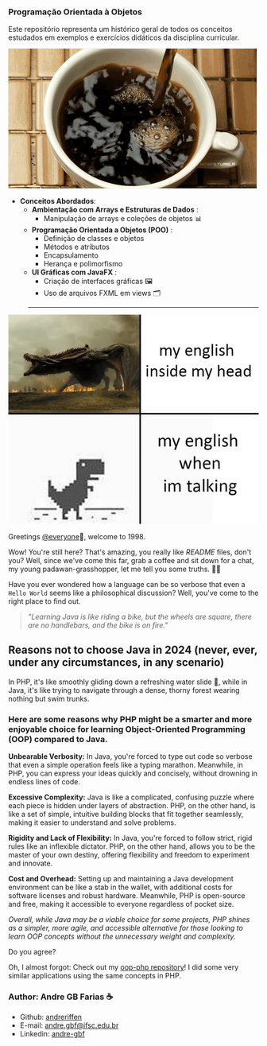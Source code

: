 ### Programação Orientada à Objetos

Este repositório representa um histórico geral de todos os conceitos estudados em exemplos e exercícios didáticos da disciplina curricular.

![cafe](cafe.gif)

- **Conceitos Abordados**:
  - **Ambientação com Arrays e Estruturas de Dados** :
    - Manipulação de arrays e coleções de objetos 📊
  - **Programação Orientada a Objetos (POO)** :
    - Definição de classes e objetos 
    - Métodos e atributos
    - Encapsulamento
    - Herança e polimorfismo
  - **UI Gráficas com JavaFX** :
    - Criação de interfaces gráficas 🖼️
    - Uso de arquivos FXML em views 🗂️

> ---

![](engrish.jpg)

Greetings [@everyone](#programação-orientada-à-objetos)🖖, welcome to 1998.

Wow! You're still here? That's amazing, you really like *README* files, don't you? Well, since we've come this far, grab a coffee and sit down for a chat, my young padawan-grasshopper, let me tell you some truths. 🍷🗿

Have you ever wondered how a language can be so verbose that even a `Hello World` seems like a philosophical discussion? Well, you've come to the right place to find out.

> *"Learning Java is like riding a bike, but the wheels are square, there are no handlebars, and the bike is on fire."*

## Reasons not to choose Java in 2024 (never, ever, under any circumstances, in any scenario)

In PHP, it's like smoothly gliding down a refreshing water slide 🌈, while in Java, it's like trying to navigate through a dense, thorny forest wearing nothing but swim trunks.

### Here are some reasons why PHP might be a smarter and more enjoyable choice for learning Object-Oriented Programming (OOP) compared to Java.

**Unbearable Verbosity:** In Java, you're forced to type out code so verbose that even a simple operation feels like a typing marathon. Meanwhile, in PHP, you can express your ideas quickly and concisely, without drowning in endless lines of code.

**Excessive Complexity:** Java is like a complicated, confusing puzzle where each piece is hidden under layers of abstraction. PHP, on the other hand, is like a set of simple, intuitive building blocks that fit together seamlessly, making it easier to understand and solve problems.

**Rigidity and Lack of Flexibility:** In Java, you're forced to follow strict, rigid rules like an inflexible dictator. PHP, on the other hand, allows you to be the master of your own destiny, offering flexibility and freedom to experiment and innovate.

**Cost and Overhead:** Setting up and maintaining a Java development environment can be like a stab in the wallet, with additional costs for software licenses and robust hardware. Meanwhile, PHP is open-source and free, making it accessible to everyone regardless of pocket size.

*Overall, while Java may be a viable choice for some projects, PHP shines as a simpler, more agile, and accessible alternative for those looking to learn OOP concepts without the unnecessary weight and complexity.*

Do you agree?

Oh, I almost forgot: Check out my [oop-php repository](https://github.com/andreriffen/PHP-OOP-Projects)! I did some very similar applications using the same concepts in PHP.

### Author: Andre GB Farias ☕

- Github: [andreriffen](https://github.com/andreriffen)
- E-mail: [andre.gbf@ifsc.edu.br](mailto:andre.gbf@aluno.ifsc.edu.br)
- Linkedin: [andre-gbf](https://www.linkedin.com/in/andre-gbf/)
